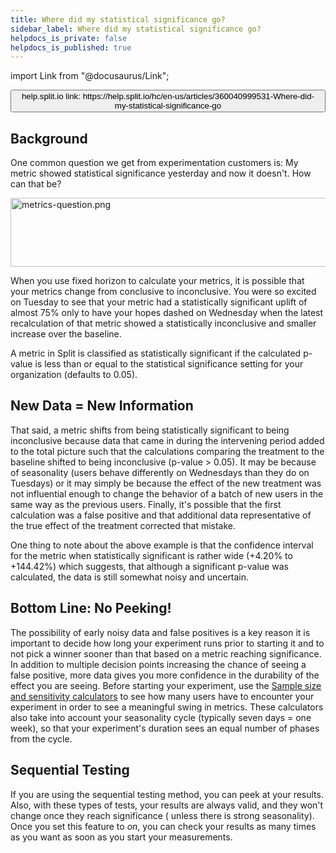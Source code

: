 ```yaml
---
title: Where did my statistical significance go?
sidebar_label: Where did my statistical significance go?
helpdocs_is_private: false
helpdocs_is_published: true
---
```


import Link from "@docusaurus/Link";

<p>
  <button style={{borderRadius:'8px', border:'1px', fontFamily:'Courier New', fontWeight:'800', textAlign:'left'}}> help.split.io link: https://help.split.io/hc/en-us/articles/360040999531-Where-did-my-statistical-significance-go </button>
</p>

<h2 id="h_01JENNVCX7EG1K5TJ0DN42EFBP">Background</h2>
<p>
  One common question we get from experimentation customers is: My metric showed
  statistical significance yesterday and now it doesn't. How can that be?
</p>
<p>
  <img src="https://help.split.io/guide-media/01H0GKR7K89VVWY3XA4NEZCW40" alt="metrics-question.png" width="611" height="110" />
</p>
<p>
  When you use fixed horizon to calculate your metrics, it is possible that your metrics change from conclusive to inconclusive. You
  were so excited on Tuesday to see that your metric had a statistically significant
  uplift of almost 75% only to have your hopes dashed on Wednesday when the latest
  recalculation of that metric showed a statistically inconclusive and smaller
  increase over the baseline.
</p>
<p>
  A metric in Split is classified as statistically significant if the calculated
  p-value is less than or equal to the statistical significance setting for your
  organization (defaults to 0.05).&nbsp;
</p>
<h2 id="h_01JENNVCX72WJ59029STB2TTCZ">New Data = New Information</h2>
<p>
  That said, a metric shifts from being statistically significant to being inconclusive
  because data that came in during the intervening period added to the total picture
  such that the calculations comparing the treatment to the baseline shifted to
  being inconclusive (p-value &gt; 0.05). It may be because of seasonality (users
  behave differently on Wednesdays than they do on Tuesdays) or it may simply be
  because the effect of the new treatment was not influential enough to change
  the behavior of a batch of new users in the same way as the previous users. Finally,
  it's possible that the first calculation was a false positive and that additional
  data representative of the true effect of the treatment corrected that mistake.
</p>
<p>
  One thing to note about the above example is that the confidence interval for
  the metric when statistically significant is rather wide (+4.20% to +144.42%)
  which suggests, that although a significant p-value was calculated, the data
  is still somewhat noisy and uncertain.
</p>
<h2 id="h_01JENNVCX7WJ3NHP7V5F9J9G0A">Bottom Line: No Peeking!</h2>
<p>
  The possibility of early noisy data and false positives is a key reason it is
  important to decide how long your experiment runs prior to starting it and to
  not pick a winner sooner than that based on a metric reaching significance. In
  addition to multiple decision points increasing the chance of seeing a false
  positive, more data gives you more confidence in the durability of the effect
  you are seeing. Before starting your experiment, use the
  <a href="https://help.split.io/hc/en-us/articles/360034040851-Sample-size-and-sensitivity-calculators" target="_self">Sample size and sensitivity calculators</a>
  to see how many users have to encounter your experiment in order to see a meaningful
  swing in metrics. These calculators also take into account your seasonality cycle
  (typically seven days = one week), so that your experiment's duration sees an
  equal number of phases from the cycle.
</p>
<h2 id="h_01JENNVCX7NYJ08HJWME16SJ25">
  Sequential Testing
</h2>
<p>
  If you are using the sequential testing method, you can peek at your results. Also, with these types of tests, your results are always valid, and they won't change once they reach significance ( unless there is strong seasonality). Once you set this feature to <em>on</em>, you can check your results as many times as you want as soon as you start your measurements.
</p>